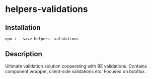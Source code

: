 # helpers-validations

## Installation

    npm i --save helpers--validations

## Description

Ulitmate validation solution cooperating with BE validations. Contains component wrapper, client-side validations etc.
Focused on bobflux.
